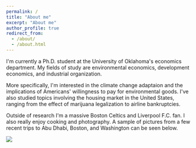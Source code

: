 ```yaml
---
permalink: /
title: "About me"
excerpt: "About me"
author_profile: true
redirect_from:
  - /about/
  - /about.html
---
```


I'm currently a Ph.D. student at the University of Oklahoma's economics
department. My fields of study are environmental economics, development
economics, and industrial organization.

More specifically, I'm interested in the climate change adaptaion and the implications of Americans' willingness to pay for environmental goods. I've also studied topics involving the housing market in the United States, ranging from the effect of marijuana legalization
to airline bankruptcies.

Outside of research I'm a massive Boston Celtics and Liverpool F.C. fan. I also
really enjoy cooking and photography. A sample of pictures from a  few recent
trips to Abu Dhabi, Boston, and Washington can be seen below.

![](http://seantoconnor.github.io/images/photos.png)
